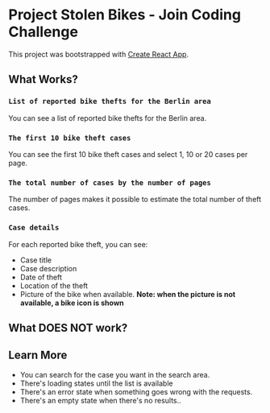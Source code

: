 # Project Stolen Bikes - Join Coding Challenge


This project was bootstrapped with [Create React App](https://github.com/facebook/create-react-app).

## What Works?

### `List of reported bike thefts for the Berlin area`

You can see a list of reported bike thefts for the Berlin area.

### `The first 10 bike theft cases`

You can see the first 10 bike theft cases and select 1, 10 or 20 cases per page.

### `The total number of cases by the number of pages`

The number of pages makes it possible to estimate the total number of theft cases.

### `Case details`



For each reported bike theft, you can see: 
- Case title
- Case description
- Date of theft
- Location of the theft
- Picture of the bike when available. 
**Note: when the picture is not available, a bike icon is shown**


## What DOES NOT work?

## Learn More

- You can search for the case you want in the search area.
- There's loading states until the list is available
- There's an error state when something goes wrong with the requests.
- There's an empty state when there's no results..
